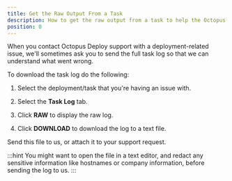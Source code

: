 ```yaml
---
title: Get the Raw Output From a Task
description: How to get the raw output from a task to help the Octopus team resolve deployment related issues.
position: 0
---
```


When you contact Octopus Deploy support with a deployment-related issue, we'll sometimes ask you to send the full task log so that we can understand what went wrong.

To download the task log do the following:

1. Select the deployment/task that you're having an issue with.
2. Select the **Task Log** tab.


3. Click **RAW** to display the raw log.
3. Click **DOWNLOAD** to download the log to a text file.


Send this file to us, or attach it to your support request.

:::hint
You might want to open the file in a text editor, and redact any sensitive information like hostnames or company information, before sending the log to us.
:::
